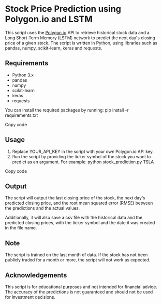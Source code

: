 # Stock Price Prediction using Polygon.io and LSTM

This script uses the [Polygon.io](https://polygon.io/) API to retrieve historical stock data and a Long Short-Term Memory (LSTM) network to predict the next day's closing price of a given stock. 
The script is written in Python, using libraries such as pandas, numpy, scikit-learn, keras and requests.

## Requirements
- Python 3.x
- pandas
- numpy
- scikit-learn
- keras
- requests

You can install the required packages by running:
pip install -r requirements.txt

Copy code

## Usage
1. Replace YOUR_API_KEY in the script with your own Polygon.io API key.
2. Run the script by providing the ticker symbol of the stock you want to predict as an argument. For example:
python stock_prediction.py TSLA

Copy code

## Output
The script will output the last closing price of the stock, the next day's predicted closing price, and the root mean squared error (RMSE) between the predictions and the actual values.

Additionally, it will also save a csv file with the historical data and the predicted closing prices, with the ticker symbol and the date it was created in the file name.

## Note
The script is trained on the last month of data. If the stock has not been publicly traded for a month or more, the script will not work as expected.

## Acknowledgements
This script is for educational purposes and not intended for financial advice. The accuracy of the predictions is not guaranteed and should not be used for investment decisions.